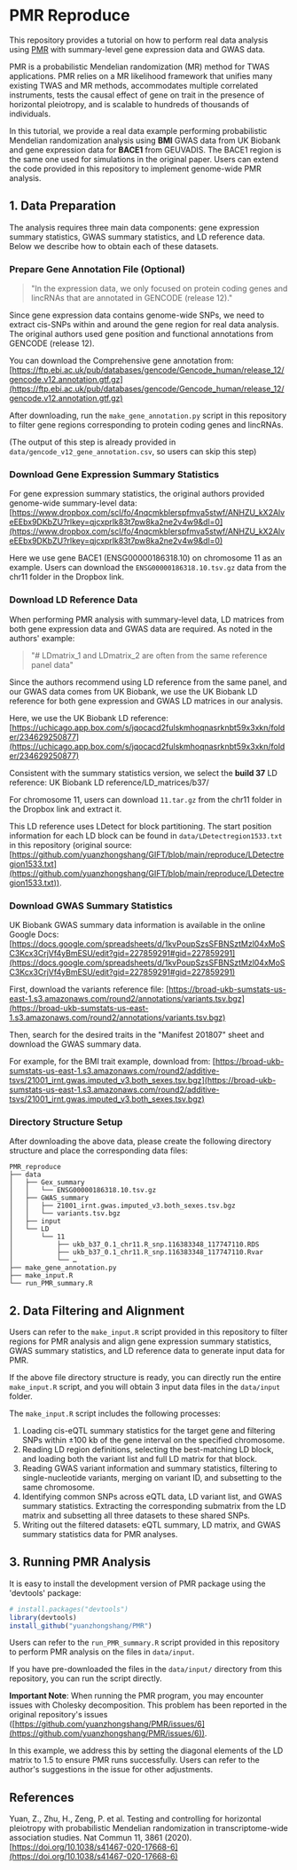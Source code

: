 # PMR Reproduce

This repository provides a tutorial on how to perform real data analysis using [PMR](https://github.com/yuanzhongshang/PMR) with summary-level gene expression data and GWAS data. 

PMR is a probabilistic Mendelian randomization (MR) method for TWAS applications. PMR relies on a MR likelihood framework that unifies many existing TWAS and MR methods, accommodates multiple correlated instruments, tests the causal effect of gene on trait in the presence of horizontal pleiotropy, and is scalable to hundreds of thousands of individuals. 

In this tutorial, we provide a real data example performing probabilistic Mendelian randomization analysis using **BMI** GWAS data from UK Biobank and gene expression data for **BACE1** from GEUVADIS. The BACE1 region is the same one used for simulations in the original paper. Users can extend the code provided in this repository to implement genome-wide PMR analysis.

## 1. Data Preparation

The analysis requires three main data components: gene expression summary statistics, GWAS summary statistics, and LD reference data. Below we describe how to obtain each of these datasets.

### Prepare Gene Annotation File (Optional)

> "In the expression data, we only focused on protein coding genes and lincRNAs that are annotated in GENCODE (release 12)."

Since gene expression data contains genome-wide SNPs, we need to extract cis-SNPs within and around the gene region for real data analysis. The original authors used gene position and functional annotations from GENCODE (release 12).

You can download the Comprehensive gene annotation from: [https://ftp.ebi.ac.uk/pub/databases/gencode/Gencode_human/release_12/gencode.v12.annotation.gtf.gz](https://ftp.ebi.ac.uk/pub/databases/gencode/Gencode_human/release_12/gencode.v12.annotation.gtf.gz)

After downloading, run the `make_gene_annotation.py` script in this repository to filter gene regions corresponding to protein coding genes and lincRNAs. 

(The output of this step is already provided in `data/gencode_v12_gene_annotation.csv`, so users can skip this step)

### Download Gene Expression Summary Statistics

For gene expression summary statistics, the original authors provided genome-wide summary-level data: [https://www.dropbox.com/scl/fo/4nqcmkblerspfmva5stwf/ANHZU_kX2AlveEEbx9DKbZU?rlkey=qjcxprlk83t7pw8ka2ne2v4w9&dl=0](https://www.dropbox.com/scl/fo/4nqcmkblerspfmva5stwf/ANHZU_kX2AlveEEbx9DKbZU?rlkey=qjcxprlk83t7pw8ka2ne2v4w9&dl=0)

Here we use gene BACE1 (ENSG00000186318.10) on chromosome 11 as an example. Users can download the `ENSG00000186318.10.tsv.gz` data from the chr11 folder in the Dropbox link.

### Download LD Reference Data

When performing PMR analysis with summary-level data, LD matrices from both gene expression data and GWAS data are required. As noted in the authors' example:

> "# LDmatrix_1 and LDmatrix_2 are often from the same reference panel data"

Since the authors recommend using LD reference from the same panel, and our GWAS data comes from UK Biobank, we use the UK Biobank LD reference for both gene expression and GWAS LD matrices in our analysis.

Here, we use the UK Biobank LD reference: [https://uchicago.app.box.com/s/jqocacd2fulskmhoqnasrknbt59x3xkn/folder/234629250877](https://uchicago.app.box.com/s/jqocacd2fulskmhoqnasrknbt59x3xkn/folder/234629250877)

Consistent with the summary statistics version, we select the **build 37** LD reference: UK Biobank LD reference/LD_matrices/b37/

For chromosome 11, users can download `11.tar.gz` from the chr11 folder in the Dropbox link and extract it.

This LD reference uses LDetect for block partitioning. The start position information for each LD block can be found in `data/LDetectregion1533.txt` in this repository (original source: [https://github.com/yuanzhongshang/GIFT/blob/main/reproduce/LDetectregion1533.txt](https://github.com/yuanzhongshang/GIFT/blob/main/reproduce/LDetectregion1533.txt)).

### Download GWAS Summary Statistics

UK Biobank GWAS summary data information is available in the online Google Docs: [https://docs.google.com/spreadsheets/d/1kvPoupSzsSFBNSztMzl04xMoSC3Kcx3CrjVf4yBmESU/edit?gid=227859291#gid=227859291](https://docs.google.com/spreadsheets/d/1kvPoupSzsSFBNSztMzl04xMoSC3Kcx3CrjVf4yBmESU/edit?gid=227859291#gid=227859291)

First, download the variants reference file: [https://broad-ukb-sumstats-us-east-1.s3.amazonaws.com/round2/annotations/variants.tsv.bgz](https://broad-ukb-sumstats-us-east-1.s3.amazonaws.com/round2/annotations/variants.tsv.bgz)

Then, search for the desired traits in the "Manifest 201807" sheet and download the GWAS summary data.

For example, for the BMI trait example, download from: [https://broad-ukb-sumstats-us-east-1.s3.amazonaws.com/round2/additive-tsvs/21001_irnt.gwas.imputed_v3.both_sexes.tsv.bgz](https://broad-ukb-sumstats-us-east-1.s3.amazonaws.com/round2/additive-tsvs/21001_irnt.gwas.imputed_v3.both_sexes.tsv.bgz)

### Directory Structure Setup

After downloading the above data, please create the following directory structure and place the corresponding data files:

```
PMR_reproduce
├── data
│   ├── Gex_summary
│   │   └── ENSG00000186318.10.tsv.gz
│   ├── GWAS_summary
│   │   ├── 21001_irnt.gwas.imputed_v3.both_sexes.tsv.bgz
│   │   └── variants.tsv.bgz
│   ├── input
│   └── LD
│       └── 11
│           ├── ukb_b37_0.1_chr11.R_snp.116383348_117747110.RDS
│           ├── ukb_b37_0.1_chr11.R_snp.116383348_117747110.Rvar
│           └── …
├── make_gene_annotation.py
├── make_input.R
└── run_PMR_summary.R
```

## 2. Data Filtering and Alignment

Users can refer to the `make_input.R` script provided in this repository to filter regions for PMR analysis and align gene expression summary statistics, GWAS summary statistics, and LD reference data to generate input data for PMR.

If the above file directory structure is ready, you can directly run the entire `make_input.R` script, and you will obtain 3 input data files in the `data/input` folder.

The `make_input.R` script includes the following processes:

1. Loading cis-eQTL summary statistics for the target gene and filtering SNPs within ±100 kb of the gene interval on the specified chromosome.
2. Reading LD region definitions, selecting the best-matching LD block, and loading both the variant list and full LD matrix for that block.
3. Reading GWAS variant information and summary statistics, filtering to single-nucleotide variants, merging on variant ID, and subsetting to the same chromosome.
4. Identifying common SNPs across eQTL data, LD variant list, and GWAS summary statistics. Extracting the corresponding submatrix from the LD matrix and subsetting all three datasets to these shared SNPs.
5. Writing out the filtered datasets: eQTL summary, LD matrix, and GWAS summary statistics data for PMR analyses.

## 3. Running PMR Analysis

It is easy to install the development version of PMR package using the 'devtools' package:

```r
# install.packages("devtools")
library(devtools)
install_github("yuanzhongshang/PMR")
```

Users can refer to the `run_PMR_summary.R` script provided in this repository to perform PMR analysis on the files in `data/input`.

If you have pre-downloaded the files in the `data/input/` directory from this repository, you can run the script directly.

**Important Note**: When running the PMR program, you may encounter issues with Cholesky decomposition. This problem has been reported in the original repository's issues ([https://github.com/yuanzhongshang/PMR/issues/6](https://github.com/yuanzhongshang/PMR/issues/6)).

In this example, we address this by setting the diagonal elements of the LD matrix to 1.5 to ensure PMR runs successfully. Users can refer to the author's suggestions in the issue for other adjustments.

## References

Yuan, Z., Zhu, H., Zeng, P. et al. Testing and controlling for horizontal pleiotropy with probabilistic Mendelian randomization in transcriptome-wide association studies. Nat Commun 11, 3861 (2020). [https://doi.org/10.1038/s41467-020-17668-6](https://doi.org/10.1038/s41467-020-17668-6)
